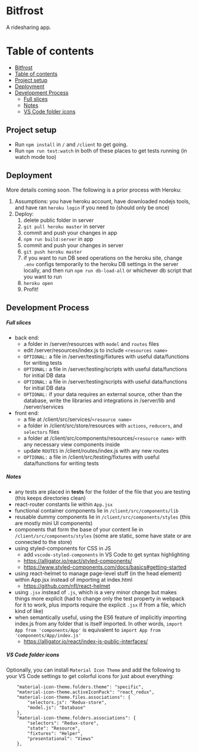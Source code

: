 Bitfrost
=================

A ridesharing app.

Table of contents
=================

<!--ts-->
   * [Bitfrost](#Bifrost)
   * [Table of contents](#table-of-contents)
   * [Project setup](#Project-setup)
   * [Deployment](#Deployment)
   * [Development Process](#Development-Process)
      * [Full slices](#Full-slices)
      * [Notes](#Notes)
      * [VS Code folder icons](#VS-Code-folder-icons)
<!--te-->

## Project setup

* Run `npm install` in `/` and `/client` to get going.
* Run `npm run test:watch` in both of these places to get tests running (in watch mode too)

## Deployment

More details coming soon. The following is a prior process with Heroku:

1. Assumptions: you have heroku account, have downloaded nodejs tools, and have ran `heroku login` if you need to (should only be once)
2. Deploy:
    1. delete public folder in server
    2. `git pull heroku master` in server
    3. commit and push your changes in app
    4. `npm run build:server` in app
    5. commit and push your changes in server
    6. `git push heroku master`
    7. if you want to run DB seed operations on the heroku site, change `.env` configs temporarily to the heroku DB settings in the server locally, and then run `npm run db-load-all` or whichever db script that you want to run
    8. `heroku open`
    9. Profit!

## Development Process

##### Full slices

* back end:
  * a folder in /server/resources with `model` and `routes` files
  * edit /server/resources/index.js to include `<resources name>`
  * `OPTIONAL:` a file in /server/testing/fixtures with useful data/functions for writing tests
  * `OPTIONAL:` a file in /server/testing/scripts with useful data/functions for initial DB data
  * `OPTIONAL:` a file in /server/testing/scripts with useful data/functions for initial DB data
  * `OPTIONAL:` if your data requires an external source, other than the database, write the libraries and integrations in /server/lib and /server/services
* front end:
  * a file at /client/src/services/`<resource name>`
  * a folder in /client/src/store/resources with `actions`, `reducers`, and `selectors` files
  * a folder at /client/src/components/resources/`<resource name>` with any necessary view components inside
  * update `ROUTES` in /client/routes/index.js with any new routes
  * `OPTIONAL:` a file in /client/src/testing/fixtures with useful data/functions for writing tests

##### Notes

* any tests are placed in __tests__ for the folder of the file that you are testing (this keeps directories clean)
* react-router constants lie within `App.jsx`
* functional container components lie in `/client/src/components/lib`
* reusable dummy components lie in `/client/src/components/styles` (this are mostly mini UI components)
* components that form the base of your content lie in `/client/src/components/styles` (some are static, some have state or are connected to the store)
* using styled-components for CSS in JS
  * add `vscode-styled-components` in VS Code to get syntax highlighting
  * https://alligator.io/react/styled-components/
  * https://www.styled-components.com/docs/basics#getting-started
* using react-helmet to manage page-level stuff (in the head element) within App.jsx instead of importing at index.html
  * https://github.com/nfl/react-helmet
* using `.jsx` instead of `.js`, which is a very minor change but makes things more explicit (had to change only the test property in webpack for it to work, plus imports require the explicit `.jsx` if from a file, which kind of like)
* when semantically useful, using the ES6 feature of implicitly importing index.js from any folder that is itself imported. In other words, `import App from 'components/App'` is equivalent to `import App from 'components/App/index.js'`
  * https://alligator.io/react/index-js-public-interfaces/

##### VS Code folder icons

Optionally, you can install `Material Icon Theme` and add the following to your VS Code settings to get colorful icons for just about everything:

```
    "material-icon-theme.folders.theme": "specific",
    "material-icon-theme.activeIconPack": "react_redux",
    "material-icon-theme.files.associations": {
        "selectors.js": "Redux-store",
        "model.js": "Database"
    },
    "material-icon-theme.folders.associations": {
        "selectors": "Redux-store",
        "state": "Resource",
        "fixtures": "Helper",
        "presentational": "Views"
    },
```
